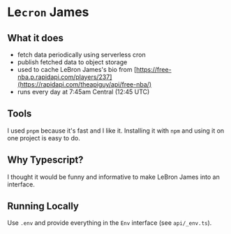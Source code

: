 # Le`cron` James

## What it does

- fetch data periodically using serverless cron
- publish fetched data to object storage
- used to cache LeBron James's bio from [https://free-nba.p.rapidapi.com/players/237](https://rapidapi.com/theapiguy/api/free-nba/)
- runs every day at 7:45am Central (12:45 UTC)

## Tools

I used `pnpm` because it's fast and I like it. Installing it with `npm` and
using it on one project is easy to do.

## Why Typescript?

I thought it would be funny and informative to make LeBron James into an interface.

## Running Locally

Use `.env` and provide everything in the `Env` interface (see `api/_env.ts`).

<!-- TODO 
## Deployment

The deploy script will make sure you have the proper secrets and environment variables configured before attempting deployment.
-->
